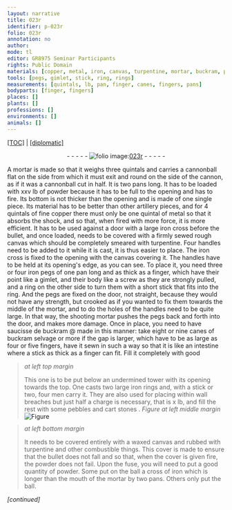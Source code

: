 ```yaml
---
layout: narrative
title: 023r
identifier: p-023r
folio: 023r
annotation: no
author:
mode: tl
editor: GR8975 Seminar Participants
rights: Public Domain
materials: [copper, metal, iron, canvas, turpentine, mortar, buckram, pebbles, cart stones, waxed, combustible things, powder]
tools: [pegs, gimlet, stick, ring, rings]
measurements: [quintals, lb, pan, finger, canes, fingers, pans]
bodyparts: [finger, fingers]
places: []
plants: []
professions: []
environments: []
animals: []
---
```


<p><a href="{{ site.baseurl }}/translation/">[TOC]</a> | <a href="{{ site.baseurl }}/texts/p-023r_tc/" target="_blank">[diplomatic]</a></p><div class="folio" align="center">- - - - - <a href="http://gallica.bnf.fr/ark:/12148/btv1b10500001g/f51.image" target="_blank"><img src="https://cu-mkp.github.io/2017-workshop-edition/assets/photo-icon.png" alt="folio image: " style="display:inline-block; margin-bottom:-3px;"/>023r</a> - - - - - </div>  
  
A mortar is made so that it weighs three <span class="ms">quintals</span> and carries a cannonball flat on the side from which it must exit and round on the side of the cannon, as if it was a cannonball cut in half. It is two pans long. It has to be loaded with xxv <span class="ms">lb</span> of powder because it has to be full to the opening and has to fire. Its bottom is not thicker than the opening and is made of one single piece. Its material has to be better than other artillery pieces, and for 4 <span class="ms">quintals</span> of fine <span class="m">copper</span> there must only be one quintal of <span class="m">metal</span> so that it absorbs the shock, and so that, when fired with more force, it is more efficient. It has to be used against a door with a large <span class="m">iron</span> cross before the bullet, and once loaded, needs to be covered with a firmly sewed rough <span class="m">canvas</span> which should be completely smeared with <span class="m">turpentine</span>. Four handles need to be added to it while it is cast, it is thus easier to place. The <span class="m">iron</span> cross is fixed to the opening with the <span class="m">canvas</span> covering it. The handles have to be held at its opening's edge, as you can see. To place it, you need three or four <span class="m">iron</span> <span class="tl">pegs</span> of one <span class="ms">pan</span> long and as thick as a <span class="ms"><span class="bp">finger</span></span>, which have their point like a <span class="tl">gimlet</span>, and their body like a screw as they are strongly pulled, and a ring on the other side to turn them with a short <span class="tl">stick</span> that fits into the <span class="tl">ring</span>. And the <span class="tl">pegs</span> are fixed on the door, not straight, because they would not have any strength, but crooked as if you wanted to fix them towards the middle of the <span class="m">mortar</span>, and to do the holes of the handles need to be quite large. In that way, the shooting <span class="m">mortar</span> pushes the <span class="tl">pegs</span> back and forth into the door, and makes more damage. Once in place, you need to have saucisse de <span class="m">buckram</span> @ made in this manner: take eight or nine <span class="ms">canes</span> of <span class="m">buckram</span> selvage or more if the gap is larger, which have to be as large as four or five <span class="ms"><span class="bp">fingers</span></span>, have it sewn in such a way so that it is like an intestine where a <span class="tl">stick</span> as thick as a <span class="ms"><span class="bp">finger</span></span> can fit. Fill it completely with good
 
> *at left top margin*
> 
> 
>   This one is to be put below an undermined tower with its opening towards the top. One casts two large <span class="m">iron</span> <span class="tl">rings</span> and, with a <span class="tl">stick</span> or two, four men carry it. They are also used for placing within wall breaches but just half a charge is necessary, that is x <span class="ms">lb</span>, and fill the rest with some <span class="m">pebbles</span> and <span class="m">cart stones</span>
. 
> *Figure*
> *at left middle margin*
> <a href="https://drive.google.com/open?id=0B9-oNrvWdlO5RzRNM284T3Q0eTQ" target="_blank"><img src="https://cu-mkp.github.io/GR8975-edition/assets/photo-icon.png" alt="Figure" style="display:inline-block; margin-bottom:-3px;"/></a>
 
> *at left bottom margin*
> 
> 
>   It needs to be covered entirely with a <span class="m">waxed</span> <span class="m">canvas</span> and rubbed with <span class="m">turpentine</span> and other <span class="m">combustible things</span>. This cover is made to ensure that the bullet does not fall and so that, when the cover is given fire, the <span class="m">powder</span> does not fail. Upon the fuse, you will need to put a good quantity of <span class="m">powder</span>. Some put on the ball a cross of <span class="m">iron</span> which is longer than the mouth of the <span class="m">mortar</span> by two <span class="ms">pans</span>. Others only put the ball.
 
*[continued]*
 
